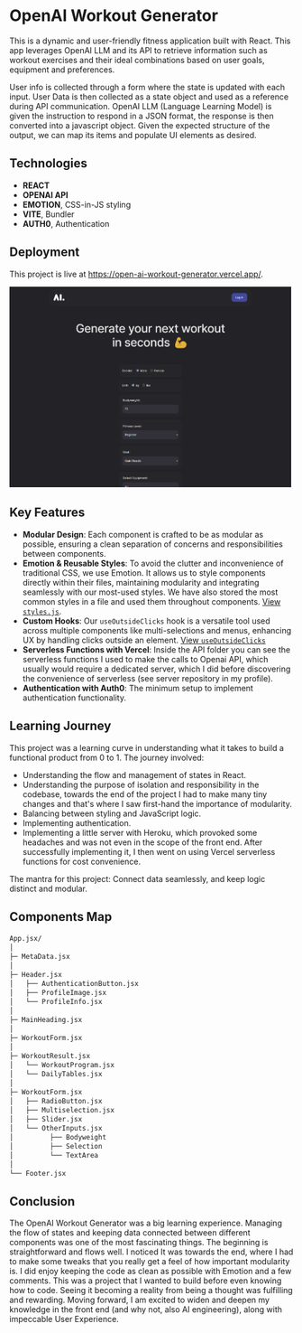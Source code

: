 # OpenAI Workout Generator

This is a dynamic and user-friendly fitness application built with React. 
This app leverages OpenAI LLM and its API to retrieve information such as workout exercises and their ideal combinations based on user goals, equipment and preferences. 

User info is collected through a form where the state is updated with each input. 
User Data is then collected as a state object and used as a reference during API communication. 
OpenAI LLM (Language Learning Model) is given the instruction to respond in a JSON format, the response is then converted into a javascript object. 
Given the expected structure of the output, we can map its items and populate UI elements as desired.

## Technologies

- **REACT**
- **OPENAI API**
- **EMOTION**, CSS-in-JS styling
- **VITE**, Bundler
- **AUTH0**, Authentication

## Deployment

This project is live at https://open-ai-workout-generator.vercel.app/.

<img src="./public/homepage-screen.png" alt="Component Map" width="500"/>

## Key Features

- **Modular Design**: Each component is crafted to be as modular as possible, ensuring a clean separation of concerns and responsibilities between components.
- **Emotion & Reusable Styles**: To avoid the clutter and inconvenience of traditional CSS, we use Emotion. It allows us to style components directly within their files, maintaining modularity and integrating seamlessly with our most-used styles. We have also stored the most common styles in a file and used them throughout components. [View `styles.js`](#).
- **Custom Hooks**: Our `useOutsideClicks` hook is a versatile tool used across multiple components like multi-selections and menus, enhancing UX by handling clicks outside an element. [View `useOutsideClicks`](#)
- **Serverless Functions with Vercel**: Inside the API folder you can see the serverless functions I used to make the calls to Openai API, which usually would require a dedicated server, which I did before discovering the convenience of serverless (see server repository in my profile).
- **Authentication with Auth0**: The minimum setup to implement authentication functionality.

## Learning Journey

This project was a learning curve in understanding what it takes to build a functional product from 0 to 1. The journey involved:

- Understanding the flow and management of states in React.
- Understanding the purpose of isolation and responsibility in the codebase, towards the end of the project I had to make many tiny changes and that's where I saw first-hand the importance of modularity.
- Balancing between styling and JavaScript logic.
- Implementing authentication.
- Implementing a little server with Heroku, which provoked some headaches and was not even in the scope of the front end. After successfully implementing it, I then went on using Vercel serverless functions for cost convenience.

The mantra for this project: Connect data seamlessly, and keep logic distinct and modular.

## Components Map

```
App.jsx/
│
├─ MetaData.jsx
│
├─ Header.jsx
│   ├── AuthenticationButton.jsx
│   ├── ProfileImage.jsx
│   └── ProfileInfo.jsx
│
├─ MainHeading.jsx
│
├─ WorkoutForm.jsx
│
├─ WorkoutResult.jsx
│   └── WorkoutProgram.jsx
│   └── DailyTables.jsx
│  
├─ WorkoutForm.jsx
│   ├── RadioButton.jsx
│   ├── Multiselection.jsx
│   ├── Slider.jsx
│   └── OtherInputs.jsx
│         ├── Bodyweight
│         ├── Selection
│         └── TextArea
│  
└── Footer.jsx
```

## Conclusion

The OpenAI Workout Generator was a big learning experience. Managing the flow of states and keeping data connected between different components was one of the most fascinating things. The beginning is straightforward and flows well. I noticed It was towards the end, where I had to make some tweaks that you really get a feel of how important modularity is. I did enjoy keeping the code as clean as possible with Emotion and a few comments. This was a project that I wanted to build before even knowing how to code. Seeing it becoming a reality from being a thought was fulfilling and rewarding. Moving forward, I am excited to widen and deepen my knowledge in the front end (and why not, also AI engineering), along with impeccable User Experience.
